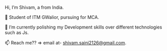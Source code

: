 Hi, I’m Shivam, a from India.

👀 Student of ITM GWalior, pursuing for MCA.

🌱 I’m currently polishing my Development skills over different technologies such as Js.

📫 Reach me?? => email at- shivam.saini2126@gmail.com.


<!---
ShivamSaini26/ShivamSaini26 is a ✨ special ✨ repository because its `README.md` (this file) appears on your GitHub profile.
You can click the Preview link to take a look at your changes.
--->
